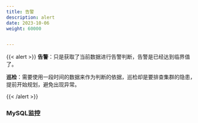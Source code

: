 ```yaml
---
title: 告警
description: alert
date: 2023-10-06
weight: 60000


---
```


{{< alert >}}
**告警**：只是获取了当前数据进行告警判断，告警是已经达到临界值了。

**巡检**：需要使用一段时间的数据来作为判断的依据，巡检却是要排查集群的隐患，提前开始规划，避免出现异常。

{{< /alert >}}

### MySQL监控

















